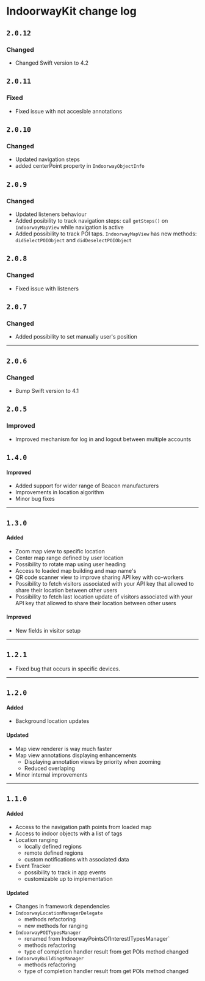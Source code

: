 # IndoorwayKit change log

## `2.0.12`

### Changed

* Changed Swift version to 4.2


## `2.0.11`

### Fixed

* Fixed issue with not accesible annotations

## `2.0.10`

### Changed

* Updated navigation steps
* added centerPoint property in `IndoorwayObjectInfo`

## `2.0.9`

### Changed

* Updated listeners behaviour
* Added posibility to track navigation steps: call `getSteps()` on `IndoorwayMapView` while navigation is active
* Added possibility to track POI taps. `IndoorwayMapView` has new methods: `didSelectPOIObject` and `didDeselectPOIObject`

## `2.0.8`

###

### Changed

* Fixed issue with listeners


## `2.0.7`

###

### Changed

* Added possibility to set manually user's position

---
## `2.0.6`

###

### Changed

* Bump Swift version to 4.1

## `2.0.5`

### Improved

* Improved mechanism for log in and logout between multiple accounts

## `1.4.0`

#### Improved

* Added support for wider range of Beacon manufacturers
* Improvements in location algorithm
* Minor bug fixes

---

## `1.3.0`

#### Added

* Zoom map view to specific location
* Center map range defined by user location
* Possibility to rotate map using user heading
* Access to loaded map building and map name's
* QR code scanner view to improve sharing API key with co-workers
* Possibility to fetch visitors associated with your API key that allowed to share their location between other users
* Possibility to fetch last location update of visitors associated with your API key that allowed to share their location between other users

#### Improved

* New fields in visitor setup

---

## `1.2.1`

* Fixed bug that occurs in specific devices.

---

## `1.2.0`

#### Added

* Background location updates

#### Updated

* Map view renderer is way much faster
* Map view annotations displaying enhancements
    - Displaying annotation views by priority when zooming
    - Reduced overlaping
* Minor internal improvements

---

## `1.1.0`

#### Added

* Access to the navigation path points from loaded map
* Access to indoor objects with a list of tags
* Location ranging
    - locally defined regions
    - remote defined regions
    - custom notifications with associated data
* Event Tracker
    - possibility to track in app events
    - customizable up to implementation

#### Updated

* Changes in framework dependencies
* `IndoorwayLocationManagerDelegate`
    - methods refactoring
    - new methods for ranging
* `IndoorwayPOITypesManager`
    - renamed from IndoorwayPointsOfInterestITypesManager`
    - methods refactoring
    - type of completion handler result from get POIs method changed
* `IndoorwayBuildingsManager`
    - methods refactoring
    - type of completion handler result from get POIs method changed
